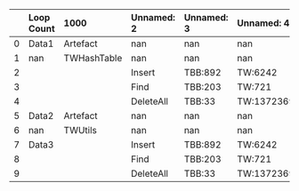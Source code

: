|    | Loop Count   | 1000        | Unnamed: 2   | Unnamed: 3   | Unnamed: 4   |   Unnamed: 5 |   Unnamed: 6 |
|---:|:-------------|:------------|:-------------|:-------------|:-------------|-------------:|-------------:|
|  0 | Data1        | Artefact    | nan          | nan          | nan          |          nan |          nan |
|  1 | nan          | TWHashTable | nan          | nan          | nan          |          nan |          nan |
|  2 |              |             | Insert       | TBB:892      | TW:6242      |          nan |          nan |
|  3 |              |             | Find         | TBB:203      | TW:721       |          nan |          nan |
|  4 |              |             | DeleteAll    | TBB:33       | TW:1372369   |          nan |          nan |
|  5 | Data2        | Artefact    | nan          | nan          | nan          |          nan |          nan |
|  6 | nan          | TWUtils     | nan          | nan          | nan          |          nan |          nan |
|  7 | Data3        |             | Insert       | TBB:892      | TW:6242      |          nan |          nan |
|  8 |              |             | Find         | TBB:203      | TW:721       |          nan |          nan |
|  9 |              |             | DeleteAll    | TBB:33       | TW:1372369   |          nan |          nan |